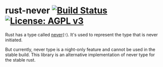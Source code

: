 # rust-never [![Build Status](https://travis-ci.org/CodeChain-io/rust-never.svg?branch=master)](https://travis-ci.org/CodeChain-io/rust-never) [![License: AGPL v3](https://img.shields.io/badge/License-AGPL%20v3-blue.svg)](https://www.gnu.org/licenses/agpl-3.0)
Rust has a type called [never](https://doc.rust-lang.org/std/primitive.never.html)(`!`).
It's used to represent the type that is never initiated.

But currently, never type is a night-only feature and cannot be used in the stable build.
This library is an alternative implementation of never type for the stable rust.
